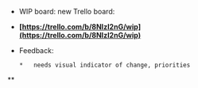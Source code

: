 *   WIP board:  new Trello board: 
*   [](https://trello.com/b/8NlzI2nG/wip)**[https://trello.com/b/8NlzI2nG/wip](https://trello.com/b/8NlzI2nG/wip)**
*   Feedback:  

        *   needs visual indicator of change, priorities

**